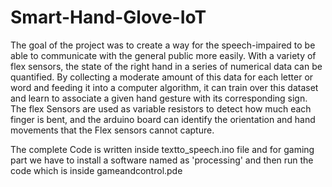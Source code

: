 # Smart-Hand-Glove-IoT
The goal of the project was to create a way for the speech-impaired to be able to communicate with the general public more easily. 
With a variety of flex sensors, the state of the right hand in a series of numerical data can be quantified. By collecting a moderate
amount of this data for each letter or word and feeding it into a computer algorithm, it can train over this dataset and learn to 
associate a given hand gesture with its corresponding sign. The flex Sensors are used as variable resistors to detect how much each 
finger is bent, and the arduino board can identify the orientation and hand movements that the Flex sensors cannot capture. 

The complete Code is written inside textto_speech.ino file and for gaming part we have to install a software named as 'processing' and
then run the code which is inside gameandcontrol.pde
